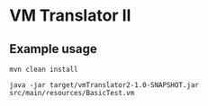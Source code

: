 # VM Translator II

## Example usage

```code
mvn clean install
```

```code
java -jar target/vmTranslator2-1.0-SNAPSHOT.jar src/main/resources/BasicTest.vm
```
